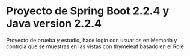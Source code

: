 # Proyecto de Spring Boot 2.2.4 y Java version 2.2.4

Proyecto de prueba y estudio, hace login con usuarios en Memoria y controla que se muestras en las vistas con thymeleaf basado en el Role
